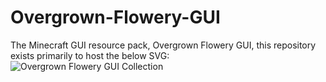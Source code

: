 # Overgrown-Flowery-GUI
The Minecraft GUI resource pack, Overgrown Flowery GUI, this repository exists primarily to host the below SVG:  
![Overgrown Flowery GUI Collection](https://github.com/user-attachments/assets/7f312747-d602-4561-bfff-d0102ea837ee)

